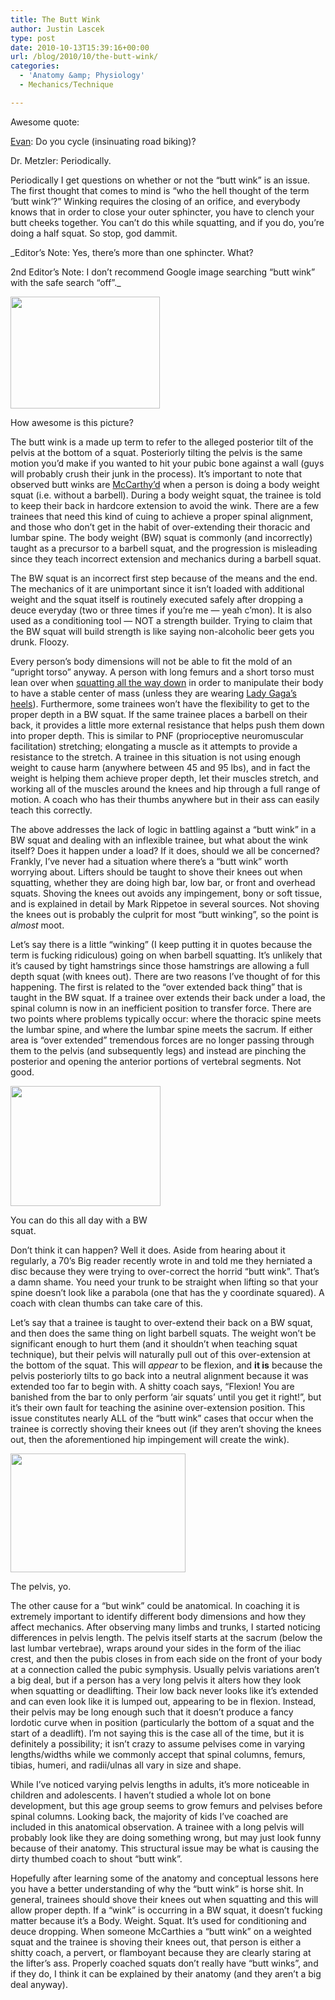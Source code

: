 ```yaml
---
title: The Butt Wink
author: Justin Lascek
type: post
date: 2010-10-13T15:39:16+00:00
url: /blog/2010/10/the-butt-wink/
categories:
  - 'Anatomy &amp; Physiology'
  - Mechanics/Technique

---
```

Awesome quote:
  
[Evan][1]: Do you cycle (insinuating road biking)?
  
Dr. Metzler: Periodically.
  

  
Periodically I get questions on whether or not the &#8220;butt wink&#8221; is an issue. The first thought that comes to mind is &#8220;who the hell thought of the term &#8216;butt wink&#8217;?&#8221; Winking requires the closing of an orifice, and everybody knows that in order to close your outer sphincter, you have to clench your butt cheeks together. You can&#8217;t do this while squatting, and if you do, you&#8217;re doing a half squat. So stop, god dammit.
  
_Editor&#8217;s Note: Yes, there&#8217;s more than one sphincter. What?
  
2nd Editor&#8217;s Note: I don&#8217;t recommend Google image searching &#8220;butt wink&#8221; with the safe search &#8220;off&#8221;._
  

  


<div id="attachment_2988" style="width: 249px" class="wp-caption alignleft">
  <a href="/2010/10/spine-atpost.png"><img aria-describedby="caption-attachment-2988" data-attachment-id="2988" data-permalink="/blog/2010/10/the-butt-wink/spine-atpost/" data-orig-file="/2010/10/spine-atpost.png" data-orig-size="299,224" data-comments-opened="1" data-image-meta="{&quot;aperture&quot;:&quot;0&quot;,&quot;credit&quot;:&quot;&quot;,&quot;camera&quot;:&quot;&quot;,&quot;caption&quot;:&quot;&quot;,&quot;created_timestamp&quot;:&quot;0&quot;,&quot;copyright&quot;:&quot;&quot;,&quot;focal_length&quot;:&quot;0&quot;,&quot;iso&quot;:&quot;0&quot;,&quot;shutter_speed&quot;:&quot;0&quot;,&quot;title&quot;:&quot;&quot;}" data-image-title="spine-atpost" data-image-description="" data-medium-file="/2010/10/spine-atpost.png" data-large-file="/2010/10/spine-atpost.png" class="size-full wp-image-2988 " title="spine-atpost" src="/2010/10/spine-atpost.png" alt="" width="239" height="179" /></a>
  
  <p id="caption-attachment-2988" class="wp-caption-text">
    How awesome is this picture?
  </p>
</div>

The butt wink is a made up term to refer to the alleged posterior tilt of the pelvis at the bottom of a squat. Posteriorly tilting the pelvis is the same motion you&#8217;d make if you wanted to hit your pubic bone against a wall (guys will probably crush their junk in the process). It&#8217;s important to note that observed butt winks are [McCarthy&#8217;d][2] when a person is doing a body weight squat (i.e. without a barbell). During a body weight squat, the trainee is told to keep their back in hardcore extension to avoid the wink. There are a few trainees that need this kind of cuing to achieve a proper spinal alignment, and those who don&#8217;t get in the habit of over-extending their thoracic and lumbar spine. The body weight (BW) squat is commonly (and incorrectly) taught as a precursor to a barbell squat, and the progression is misleading since they teach incorrect extension and mechanics during a barbell squat.
  

  
The BW squat is an incorrect first step because of the means and the end. The mechanics of it are unimportant since it isn&#8217;t loaded with additional weight and the squat itself is routinely executed safely after dropping a deuce everyday (two or three times if you&#8217;re me &#8212; yeah c&#8217;mon). It is also used as a conditioning tool &#8212; NOT a strength builder. Trying to claim that the BW squat will build strength is like saying non-alcoholic beer gets you drunk. Floozy.
  

  
Every person&#8217;s body dimensions will not be able to fit the mold of an &#8220;upright torso&#8221; anyway. A person with long femurs and a short torso must lean over when [squatting all the way down][3] in order to manipulate their body to have a stable center of mass (unless they are wearing [Lady Gaga&#8217;s heels][3]). Furthermore, some trainees won&#8217;t have the flexibility to get to the proper depth in a BW squat. If the same trainee places a barbell on their back, it provides a little more external resistance that helps push them down into proper depth. This is similar to PNF (proprioceptive neuromuscular facilitation) stretching; elongating a muscle as it attempts to provide a resistance to the stretch. A trainee in this situation is not using enough weight to cause harm (anywhere between 45 and 95 lbs), and in fact the weight is helping them achieve proper depth, let their muscles stretch, and working all of the muscles around the knees and hip through a full range of motion. A coach who has their thumbs anywhere but in their ass can easily teach this correctly.
  

  
The above addresses the lack of logic in battling against a &#8220;butt wink&#8221; in a BW squat and dealing with an inflexible trainee, but what about the wink itself? Does it happen under a load? If it does, should we all be concerned? Frankly, I&#8217;ve never had a situation where there&#8217;s a &#8220;butt wink&#8221; worth worrying about. Lifters should be taught to shove their knees out when squatting, whether they are doing high bar, low bar, or front and overhead squats. Shoving the knees out avoids any impingement, bony or soft tissue, and is explained in detail by Mark Rippetoe in several sources. Not shoving the knees out is probably the culprit for most &#8220;butt winking&#8221;, so the point is _almost_ moot.
  

  
Let&#8217;s say there is a little &#8220;winking&#8221; (I keep putting it in quotes because the term is fucking ridiculous) going on when barbell squatting. It&#8217;s unlikely that it&#8217;s caused by tight hamstrings since those hamstrings are allowing a full depth squat (with knees out). There are two reasons I&#8217;ve thought of for this happening. The first is related to the &#8220;over extended back thing&#8221; that is taught in the BW squat. If a trainee over extends their back under a load, the spinal column is now in an inefficient position to transfer force. There are two points where problems typically occur: where the thoracic spine meets the lumbar spine, and where the lumbar spine meets the sacrum. If either area is &#8220;over extended&#8221; tremendous forces are no longer passing through them to the pelvis (and subsequently legs) and instead are pinching the posterior and opening the anterior portions of vertebral segments. Not good.
  

  


<div id="attachment_2982" style="width: 250px" class="wp-caption aligncenter">
  <a href="/2010/10/spine-hyperextension.jpg"><img aria-describedby="caption-attachment-2982" data-attachment-id="2982" data-permalink="/blog/2010/10/the-butt-wink/spine-hyperextension/" data-orig-file="/2010/10/spine-hyperextension.jpg" data-orig-size="400,320" data-comments-opened="1" data-image-meta="{&quot;aperture&quot;:&quot;0&quot;,&quot;credit&quot;:&quot;&quot;,&quot;camera&quot;:&quot;&quot;,&quot;caption&quot;:&quot;&quot;,&quot;created_timestamp&quot;:&quot;0&quot;,&quot;copyright&quot;:&quot;&quot;,&quot;focal_length&quot;:&quot;0&quot;,&quot;iso&quot;:&quot;0&quot;,&quot;shutter_speed&quot;:&quot;0&quot;,&quot;title&quot;:&quot;&quot;}" data-image-title="spine-hyperextension" data-image-description="" data-medium-file="/2010/10/spine-hyperextension.jpg" data-large-file="/2010/10/spine-hyperextension.jpg" class="size-full wp-image-2982 " title="spine-hyperextension" src="/2010/10/spine-hyperextension.jpg" alt="" width="240" height="192" /></a>
  
  <p id="caption-attachment-2982" class="wp-caption-text">
    You can do this all day with a BW squat.
  </p>
</div>


  

  
Don&#8217;t think it can happen? Well it does. Aside from hearing about it regularly, a 70&#8217;s Big reader recently wrote in and told me they herniated a disc because they were trying to over-correct the horrid &#8220;butt wink&#8221;. That&#8217;s a damn shame. You need your trunk to be straight when lifting so that your spine doesn&#8217;t look like a parabola (one that has the y coordinate squared). A coach with clean thumbs can take care of this.
  

  
Let&#8217;s say that a trainee is taught to over-extend their back on a BW squat, and then does the same thing on light barbell squats. The weight won&#8217;t be significant enough to hurt them (and it shouldn&#8217;t when teaching squat technique), but their pelvis will naturally pull out of this over-extension at the bottom of the squat. This will _appear_ to be flexion, and **it is** because the pelvis posteriorly tilts to go back into a neutral alignment because it was extended too far to begin with. A shitty coach says, &#8220;Flexion! You are banished from the bar to only perform &#8216;air squats&#8217; until you get it right!&#8221;, but it&#8217;s their own fault for teaching the asinine over-extension position. This issue constitutes nearly ALL of the &#8220;butt wink&#8221; cases that occur when the trainee is correctly shoving their knees out (if they aren&#8217;t shoving the knees out, then the aforementioned hip impingement will create the wink).
  

  


<div id="attachment_2989" style="width: 290px" class="wp-caption alignleft">
  <a href="/2010/10/pelvis.jpg"><img aria-describedby="caption-attachment-2989" data-attachment-id="2989" data-permalink="/blog/2010/10/the-butt-wink/pelvis/" data-orig-file="/2010/10/pelvis.jpg" data-orig-size="454,309" data-comments-opened="1" data-image-meta="{&quot;aperture&quot;:&quot;0&quot;,&quot;credit&quot;:&quot;&quot;,&quot;camera&quot;:&quot;&quot;,&quot;caption&quot;:&quot;&quot;,&quot;created_timestamp&quot;:&quot;0&quot;,&quot;copyright&quot;:&quot;&quot;,&quot;focal_length&quot;:&quot;0&quot;,&quot;iso&quot;:&quot;0&quot;,&quot;shutter_speed&quot;:&quot;0&quot;,&quot;title&quot;:&quot;&quot;}" data-image-title="pelvis" data-image-description="" data-medium-file="/2010/10/pelvis-400x272.jpg" data-large-file="/2010/10/pelvis.jpg" class="size-medium wp-image-2989" title="pelvis" src="/2010/10/pelvis-400x272.jpg" alt="" width="280" height="190" srcset="/2010/10/pelvis-400x272.jpg 400w, /2010/10/pelvis.jpg 454w" sizes="(max-width: 280px) 100vw, 280px" /></a>
  
  <p id="caption-attachment-2989" class="wp-caption-text">
    The pelvis, yo.
  </p>
</div>

The other cause for a &#8220;but wink&#8221; could be anatomical. In coaching it is extremely important to identify different body dimensions and how they affect mechanics. After observing many limbs and trunks, I started noticing differences in pelvis length. The pelvis itself starts at the sacrum (below the last lumbar vertebrae), wraps around your sides in the form of the iliac crest, and then the pubis closes in from each side on the front of your body at a connection called the pubic symphysis. Usually pelvis variations aren&#8217;t a big deal, but if a person has a very long pelvis it alters how they look when squatting or deadlifting. Their low back never looks like it&#8217;s extended and can even look like it is lumped out, appearing to be in flexion. Instead, their pelvis may be long enough such that it doesn&#8217;t produce a fancy lordotic curve when in position (particularly the bottom of a squat and the start of a deadlift). I&#8217;m not saying this is the case all of the time, but it is definitely a possibility; it isn&#8217;t crazy to assume pelvises come in varying lengths/widths while we commonly accept that spinal columns, femurs, tibias, humeri, and radii/ulnas all vary in size and shape.
  

  
While I&#8217;ve noticed varying pelvis lengths in adults, it&#8217;s more noticeable in children and adolescents. I haven&#8217;t studied a whole lot on bone development, but this age group seems to grow femurs and pelvises before spinal columns. Looking back, the majority of kids I&#8217;ve coached are included in this anatomical observation. A trainee with a long pelvis will probably look like they are doing something wrong, but may just look funny because of their anatomy. This structural issue may be what is causing the dirty thumbed coach to shout &#8220;butt wink&#8221;.
  

  
Hopefully after learning some of the anatomy and conceptual lessons here you have a better understanding of why the &#8220;butt wink&#8221; is horse shit. In general, trainees should shove their knees out when squatting and this will allow proper depth. If a &#8220;wink&#8221; is occurring in a BW squat, it doesn&#8217;t fucking matter because it&#8217;s a Body. Weight. Squat. It&#8217;s used for conditioning and deuce dropping. When someone McCarthies a &#8220;butt wink&#8221; on a weighted squat and the trainee is shoving their knees out, that person is either a shitty coach, a pervert, or flamboyant because they are clearly staring at the lifter&#8217;s ass. Properly coached squats don&#8217;t really have &#8220;butt winks&#8221;, and if they do, I think it can be explained by their anatomy (and they aren&#8217;t a big deal anyway).

 [1]: http://sweetebakes.blogspot.com/
 [2]: http://en.wikipedia.org/wiki/McCarthyism
 [3]: /?p=2971
